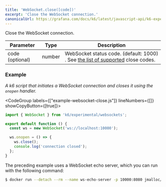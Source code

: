 ```yaml
---
title: 'WebSocket.close([code])'
excerpt: 'Close the WebSocket connection.'
canonicalUrl: https://grafana.com/docs/k6/latest/javascript-api/k6-experimental/websockets/websocket/websocket-close/
---
```


Close the WebSocket connection.

| Parameter       | Type     | Description                                  |
| --------------- | -------- | -------------------------------------------- |
| code (optional) | number   | WebSocket status code. (default: 1000) . See [the list of supported](https://developer.mozilla.org/en-US/docs/Web/API/CloseEvent/code) close codes.      |


### Example

_A k6 script that initiates a WebSocket connection and closes it using the `onopen` handler._

<CodeGroup labels={["example-websocket-close.js"]} lineNumbers={[]} showCopyButton={[true]}>

```javascript
import { WebSocket } from 'k6/experimental/websockets';

export default function () {
  const ws = new WebSocket('ws://localhost:10000');

  ws.onopen = () => {
    ws.close();
    console.log('connection closed');
  };
}
```

</CodeGroup>

The preceding example uses a WebSocket echo server, which you can run with the following command:

<CodeGroup>

```bash
$ docker run --detach --rm --name ws-echo-server -p 10000:8080 jmalloc/echo-server
```
</CodeGroup>